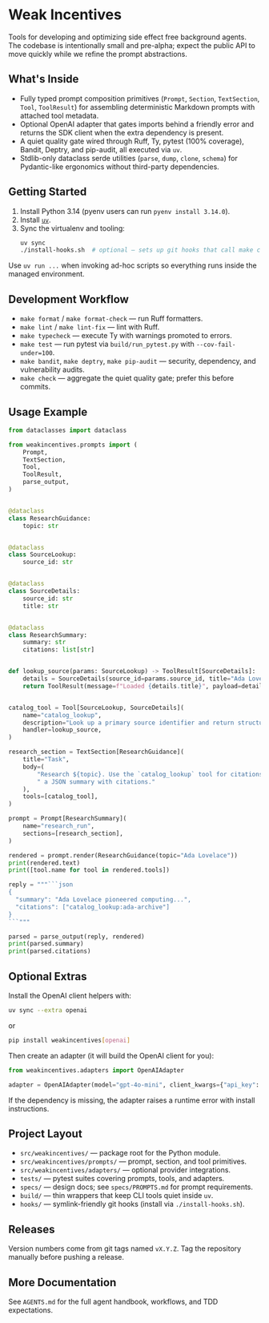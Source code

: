 # Weak Incentives

Tools for developing and optimizing side effect free background agents. The codebase is intentionally small and pre-alpha; expect the public API to move quickly while we refine the prompt abstractions.

## What's Inside

- Fully typed prompt composition primitives (`Prompt`, `Section`, `TextSection`, `Tool`, `ToolResult`) for assembling deterministic Markdown prompts with attached tool metadata.
- Optional OpenAI adapter that gates imports behind a friendly error and returns the SDK client when the extra dependency is present.
- A quiet quality gate wired through Ruff, Ty, pytest (100% coverage), Bandit, Deptry, and pip-audit, all executed via `uv`.
- Stdlib-only dataclass serde utilities (`parse`, `dump`, `clone`, `schema`) for Pydantic-like ergonomics without third-party dependencies.

## Getting Started

1. Install Python 3.14 (pyenv users can run `pyenv install 3.14.0`).
1. Install [`uv`](https://github.com/astral-sh/uv).
1. Sync the virtualenv and tooling:
   ```bash
   uv sync
   ./install-hooks.sh  # optional – sets up git hooks that call make check
   ```

Use `uv run ...` when invoking ad-hoc scripts so everything runs inside the managed environment.

## Development Workflow

- `make format` / `make format-check` — run Ruff formatters.
- `make lint` / `make lint-fix` — lint with Ruff.
- `make typecheck` — execute Ty with warnings promoted to errors.
- `make test` — run pytest via `build/run_pytest.py` with `--cov-fail-under=100`.
- `make bandit`, `make deptry`, `make pip-audit` — security, dependency, and vulnerability audits.
- `make check` — aggregate the quiet quality gate; prefer this before commits.

## Usage Example

````python
from dataclasses import dataclass

from weakincentives.prompts import (
    Prompt,
    TextSection,
    Tool,
    ToolResult,
    parse_output,
)


@dataclass
class ResearchGuidance:
    topic: str


@dataclass
class SourceLookup:
    source_id: str


@dataclass
class SourceDetails:
    source_id: str
    title: str


@dataclass
class ResearchSummary:
    summary: str
    citations: list[str]


def lookup_source(params: SourceLookup) -> ToolResult[SourceDetails]:
    details = SourceDetails(source_id=params.source_id, title="Ada Lovelace Archive")
    return ToolResult(message=f"Loaded {details.title}", payload=details)


catalog_tool = Tool[SourceLookup, SourceDetails](
    name="catalog_lookup",
    description="Look up a primary source identifier and return structured details.",
    handler=lookup_source,
)

research_section = TextSection[ResearchGuidance](
    title="Task",
    body=(
        "Research ${topic}. Use the `catalog_lookup` tool for citations and return"
        " a JSON summary with citations."
    ),
    tools=[catalog_tool],
)

prompt = Prompt[ResearchSummary](
    name="research_run",
    sections=[research_section],
)

rendered = prompt.render(ResearchGuidance(topic="Ada Lovelace"))
print(rendered.text)
print([tool.name for tool in rendered.tools])

reply = """```json
{
  "summary": "Ada Lovelace pioneered computing...",
  "citations": ["catalog_lookup:ada-archive"]
}
```"""

parsed = parse_output(reply, rendered)
print(parsed.summary)
print(parsed.citations)
````

## Optional Extras

Install the OpenAI client helpers with:

```bash
uv sync --extra openai
```

or

```bash
pip install weakincentives[openai]
```

Then create an adapter (it will build the OpenAI client for you):

```python
from weakincentives.adapters import OpenAIAdapter

adapter = OpenAIAdapter(model="gpt-4o-mini", client_kwargs={"api_key": "sk-..."})
```

If the dependency is missing, the adapter raises a runtime error with install instructions.

## Project Layout

- `src/weakincentives/` — package root for the Python module.
- `src/weakincentives/prompts/` — prompt, section, and tool primitives.
- `src/weakincentives/adapters/` — optional provider integrations.
- `tests/` — pytest suites covering prompts, tools, and adapters.
- `specs/` — design docs; see `specs/PROMPTS.md` for prompt requirements.
- `build/` — thin wrappers that keep CLI tools quiet inside `uv`.
- `hooks/` — symlink-friendly git hooks (install via `./install-hooks.sh`).

## Releases

Version numbers come from git tags named `vX.Y.Z`. Tag the repository manually before pushing a release.

## More Documentation

See `AGENTS.md` for the full agent handbook, workflows, and TDD expectations.
